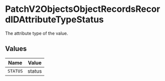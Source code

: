 # PatchV2ObjectsObjectRecordsRecordIDAttributeTypeStatus

The attribute type of the value.


## Values

| Name     | Value    |
| -------- | -------- |
| `STATUS` | status   |
